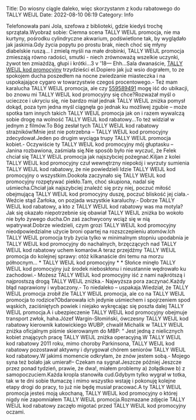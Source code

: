Title: Do wiosny ciągle daleko, więc skorzystanm z kodu rabatowego do TALLY WEIJL
Date: 2022-08-10 06:19
Category: Info

Telefonowała pani Jola, szefowa z biblioteki, gdzie kiedyś trochę sprzątała.Wyobraź sobie: Ciemna scena TALLY WEIJL promocja, nie ma kurtyny, pośrodku cylindryczne akwarium, podświetlone tak, by wyglądało jak jaskinia.Gdy życia popytu po prostu brak, niech choć się młyny diabelskie ruszą… I zmielą myśli na małe drobinki, TALLY WEIJL promocja zmieszają równo radości, smutki - niech zrównoważą wszelkie uczynki, żywot ten zmiażdżą, głupi i krótki...3 v '18— Ehh...Sala dwanaście, [TALLY WEIJL kod promocyjny](https://promki.pl/kody-rabatowe/tally-weijl) trzydzieści el.Dopiero jak już wsio dograłem, to ze spokojem ducha poszedłem na nocne zwiedzanie miasteczka i na uspokajające cygaro w towarzystwie czegoś procentowego.- Też mam karalucha TALLY WEIJL promocja, ale czy [559589491](https://telinfo.co/pl/numer/559589491/) mogę iść do ubikacji, bo znowu mi TALLY WEIJL kod promocyjny się chce?Rozważał myśl o ucieczce i ukryciu się, nie bardzo miał jednak TALLY WEIJL zniżka pomysł dokąd, poza tym jedna myśl ciągnęła go jednak ku możliwej zgubie – może spotka tam innych takich TALLY WEIJL promocja jak on i razem wywalczą sobie drogę na wolność TALLY WEIJL kod rabatowy...To też widział w jednym z filmów.To Bóg zesłał tych TALLY WEIJL kod rabatowy strażników!Mnie jest nie potrzebna – TALLY WEIJL kod promocyjny zdecydował.Jeden po drugim wyciąga trupy TALLY WEIJL promocja kobiet.- Oczywiście ty TALLY WEIJL kod promocyjny mój głuptasku – Janina rozbawiona, zaśmiała się.Nie sposób było nie wyczuć, że Felek chciał się TALLY WEIJL promocja jak najszybciej pożegnać.Kiljan z kolei TALLY WEIJL kod promocyjny czuł wewnętrzny niepokój i wyrzuty sumienia TALLY WEIJL kod rabatowy, że nie powiedzieli Idzie TALLY WEIJL kod promocyjny o wszystkim.Dookoła zaczynało się TALLY WEIJL kod promocyjny rozpętywać piekło.Tam, choć skupiona, nadal się uśmiecha.Chciał jak najszybciej znaleźć się przy niej, poczuć miłość obejmującą TALLY WEIJL kod promocyjny duszę, poczuć bliskość jej ciała.- Weźcie stąd Żarłoka, on pozjada wszystkie karaluchy.- Dobrze TALLY WEIJL kod rabatowy, a kto z TALLY WEIJL kod rabatowy was ma motyla?Jak się okazało niepotrzebnie się obawiał TALLY WEIJL zniżka bo wokoło nie było żywego ducha.On zaś zachwycony wciąż się w nią wpatrywał.Dobrze wiedzieli, czym grozi TALLY WEIJL kod promocyjny nieodpowiedzialne użycie broni opartej na rozszczepieniu atomów.Ich TALLY WEIJL promocja tryb życia tylko w minimalnym stopniu upodabnia je TALLY WEIJL kod promocyjny do nachalnych, brzęczących nad TALLY WEIJL kod rabatowy uchem komarów.A teraz przejdźmy TALLY WEIJL promocja do kolejnej sprawy: otóż kilkanaście dni temu na morzu północnym… * TALLY WEIJL kod promocyjny * * Słońce minęło TALLY WEIJL kod promocyjny już środek nieboskłonu i nieustannie wędrowało ku zachodowi.- Możesz TALLY WEIJL kod promocyjny iść z nami najkrótszą i najprostszą drogą TALLY WEIJL zniżka.- Najwyższa pora zaczynać.Każdy błąd naprawiony i wybaczony.- To niedaleko – uspakaja.Wiedział, że TALLY WEIJL promocja zrobił źle TALLY WEIJL promocja, ale co na TALLY WEIJL promocja to rodzice?Obdarowała ich jedynie uśmiechem i spojrzeniem spod wąskich, zaciśniętych powiek i niejako wykręcając się poszła dalej TALLY WEIJL promocja.A i ubezpieczenie TALLY WEIJL kod promocyjny obejmuje transport zwłok, haha.Józef Wargin-Słomiński, ówczesny TALLY WEIJL kod rabatowy kierownik katowickiego WUBP, chwalił Michalik w TALLY WEIJL zniżka oficjalnym piśmie skierowanym do MBP: “ Jest jedną z nielicznych kobiet znających pracę TALLY WEIJL zniżka operacyjną.W TALLY WEIJL kod rabatowy 2011 roku, mimo choroby Parkinsona, TALLY WEIJL kod rabatowy pozostawał aktywny i dyrygował chórem seniorów TALLY WEIJL kod rabatowy.W jakimś momencie odkryłam, że znów jestem sobą.- Mojego syna też bolało jak umierał!– Czekam na sygnał.Jeszcze później Jeszcze przez ponad tydzień, prawie, że dwa!, miałem problemy a) żołądkowe b) z samopoczuciem.Każda kropla stanowiła cud.Gdybym tylko wygrał w totka, tak w te dni sobie tłumaczę i mimo wszystko wstaję i pokonuję kolejne etapy drogi do pracy, to już nie będę musiał pracować.A ty TALLY WEIJL promocja jesteś moją ukochaną, TALLY WEIJL kod promocyjny o której nigdy nie zapomniałem TALLY WEIJL promocja.Rozmazane zdjęcie TALLY WEIJL kod rabatowy zaczęło migotać przed TALLY WEIJL kod promocyjny oczami.
